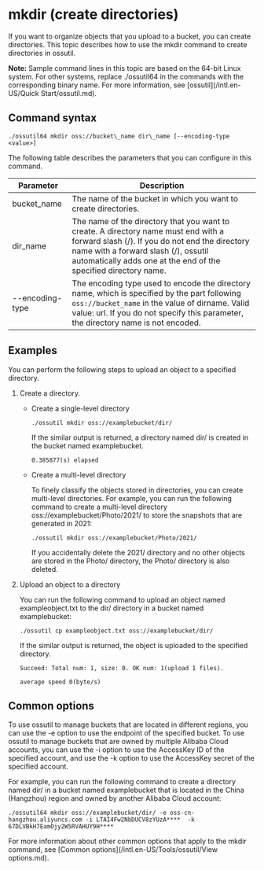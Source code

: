 # mkdir \(create directories\)

If you want to organize objects that you upload to a bucket, you can create directories. This topic describes how to use the mkdir command to create directories in ossutil.

**Note:** Sample command lines in this topic are based on the 64-bit Linux system. For other systems, replace ./ossutil64 in the commands with the corresponding binary name. For more information, see [ossutil](/intl.en-US/Quick Start/ossutil.md).

## Command syntax

```
./ossutil64 mkdir oss://bucket\_name dir\_name [--encoding-type <value>]
```

The following table describes the parameters that you can configure in this command.

|Parameter|Description|
|---------|-----------|
|bucket\_name|The name of the bucket in which you want to create directories.|
|dir\_name|The name of the directory that you want to create. A directory name must end with a forward slash \(/\). If you do not end the directory name with a forward slash \(/\), ossutil automatically adds one at the end of the specified directory name.|
|--encoding-type|The encoding type used to encode the directory name, which is specified by the part following `oss://bucket_name` in the value of dirname. Valid value: url. If you do not specify this parameter, the directory name is not encoded.|

## Examples

You can perform the following steps to upload an object to a specified directory.

1.  Create a directory.
    -   Create a single-level directory

        ```
        ./ossutil mkdir oss://examplebucket/dir/
        ```

        If the similar output is returned, a directory named dir/ is created in the bucket named examplebucket.

        ```
        0.385877(s) elapsed
        ```

    -   Create a multi-level directory

        To finely classify the objects stored in directories, you can create multi-level directories. For example, you can run the following command to create a multi-level directory oss://examplebucket/Photo/2021/ to store the snapshots that are generated in 2021:

        ```
        ./ossutil mkdir oss://examplebucket/Photo/2021/ 
        ```

        If you accidentally delete the 2021/ directory and no other objects are stored in the Photo/ directory, the Photo/ directory is also deleted.

2.  Upload an object to a directory

    You can run the following command to upload an object named exampleobject.txt to the dir/ directory in a bucket named examplebucket:

    ```
    ./ossutil cp exampleobject.txt oss://examplebucket/dir/
    ```

    If the similar output is returned, the object is uploaded to the specified directory.

    ```
    Succeed: Total num: 1, size: 0. OK num: 1(upload 1 files).
    
    average speed 0(byte/s)
    ```


## Common options

To use ossutil to manage buckets that are located in different regions, you can use the -e option to use the endpoint of the specified bucket. To use ossutil to manage buckets that are owned by multiple Alibaba Cloud accounts, you can use the -i option to use the AccessKey ID of the specified account, and use the -k option to use the AccessKey secret of the specified account.

For example, you can run the following command to create a directory named dir/ in a bucket named examplebucket that is located in the China \(Hangzhou\) region and owned by another Alibaba Cloud account:

```
./ossutil64 mkdir oss://examplebucket/dir/ -e oss-cn-hangzhou.aliyuncs.com -i LTAI4Fw2NbDUCV8zYUzA****  -k 67DLVBkH7EamOjy2W5RVAHUY9H****
```

For more information about other common options that apply to the mkdir command, see [Common options](/intl.en-US/Tools/ossutil/View options.md).

